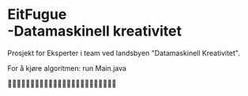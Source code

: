 # EitFugue <br> -Datamaskinell kreativitet

Prosjekt for Eksperter i team ved landsbyen "Datamaskinell Kreativitet".

For å kjøre algoritmen: run Main.java

🎼🎼🎼🎼🎼🎼🎼🎼🎼🎼🎼🎼🎼🎼🎼🎼🎼🎼🎼🎼🎼🎼🎼🎼
